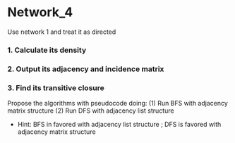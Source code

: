 # Network_4
Use network 1 and treat it as directed 
### 1. Calculate its density 

### 2. Output its adjacency and incidence matrix 

### 3. Find its transitive closure
Propose the algorithms with pseudocode doing:
(1) Run BFS with adjacency matrix structure
(2) Run DFS with adjacency list structure
* Hint: BFS in favored with adjacency list structure ; DFS is favored with adjacency matrix structure
